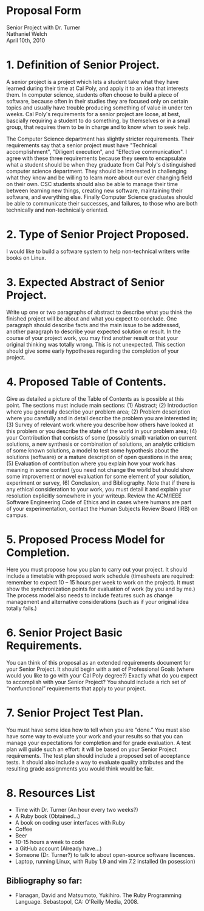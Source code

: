 # Proposal Form

Senior Project with Dr. Turner  
Nathaniel Welch  
April 10th, 2010  

# 1. Definition of Senior Project. 
 
A senior project is a project which lets a student take what they have learned
during their time at Cal Poly, and apply it to an idea that interests them. In
computer science, students often choose to build a piece of software, because
often in their studies they are focused only on certain topics and usually have
trouble producing something of value in under ten weeks. Cal Poly's
requirements for a senior project are loose, at best, bascially requiring a
student to do something, by themselves or in a small group, that requires them
to be in charge and to know when to seek help.

The Computer Science department has slightly stricter requirements. Their
requirements say that a senior project must have "Technical accomplishment",
"Diligent execution", and "Effective communication". I agree with these three
requirements because they seem to encapsulate what a student should be when
they graduate from Cal Poly's distinguished computer science department. They
should be interested in challenging what they know and be willing to learn more
about our ever changing field on their own. CSC students should also be able to
manage their time between learning new things, creating new software,
maintaining their software, and everything else. Finally Computer Science
graduates should be able to communicate their successes, and failures, to those
who are both technically and non-technically oriented.

# 2. Type of Senior Project Proposed. 
 
I would like to build a software system to help non-technical writers write
books on Linux.

# 3. Expected Abstract of Senior Project. 

Write up one or two paragraphs of abstract to describe what you think the finished project will be about and what you expect to conclude. One paragraph should describe facts and the main issue to be addressed, another paragraph to describe your expected solution or result. In the course of your project work, you may find another result or that your original thinking was totally wrong. This is not unexpected. This section should give some early hypotheses regarding the completion of your project.

# 4. Proposed Table of Contents.

Give as detailed a picture of the Table of Contents as is possible at this point. The sections must include main sections: (1) Abstract; (2) Introduction where you generally describe your problem area; (2) Problem description where you carefully and in detail describe the problem you are interested in; (3) Survey of relevant work where you describe how others have looked at this problem or you describe the state of the world in your problem area; (4) your Contribution that consists of some (possibly small) variation on current solutions, a new synthesis or combination of solutions, an analytic criticism of some known solutions, a model to test some hypothesis about the solutions (software) or a mature description of open questions in the area; (5) Evaluation of contribution where you explain how your work has meaning in some context (you need not change the world but should show some improvement or novel evaluation for some element of your solution, experiment or survey, (6) Conclusion, and Bibliography. Note that if there is any ethical consideration to your work, you must detail it and explain your resolution explicitly somewhere in your writeup. Review the ACM/IEEE Software Engineering Code of Ethics and in cases where humans are part of your experimentation, contact the Human Subjects Review Board (IRB) on campus.

# 5. Proposed Process Model for Completion.

Here you must propose how you plan to carry out your project. It should include a timetable with proposed work schedule (timesheets are required: remember to expect 10 – 15 hours per week to work on the project). It must show the synchronization points for evaluation of work (by you and by me.) The process model also needs to include features such as change management and alternative considerations (such as if your original idea totally fails.)

# 6. Senior Project Basic Requirements.

You can think of this proposal as an extended requirements document for your Senior Project. It should begin with a set of Professional Goals (where would you like to go with your Cal Poly degree?) Exactly what do you expect to accomplish with your Senior Project? You should include a rich set of “nonfunctional” requirements that apply to your project.

# 7. Senior Project Test Plan.

You must have some idea how to tell when you are “done.” You must also have some way to evaluate your work and your results so that you can manage your expectations for completion and for grade evaluation. A test plan will guide such an effort: it will be based on your Senior Project requirements. The test plan should include a proposed set of acceptance tests. It should also include a way to evaluate quality attributes and the resulting grade assignments you would think would be fair.

# 8. Resources List

 * Time with Dr. Turner (An hour every two weeks?)
 * A Ruby book (Obtained...)
 * A book on coding user interfaces with Ruby
 * Coffee
 * Beer
 * 10-15 hours a week to code
 * a GitHub account (Already have...)
 * Someone (Dr. Turner?) to talk to about open-source software liscences.
 * Laptop, running Linux, with Ruby 1.9 and vim 7.2 installed (In posession)

## Bibliography so far:

 * Flanagan, David and Matsumoto, Yukihiro. The Ruby Programming Language. Sebastopol, CA: O'Reilly Media, 2008.
